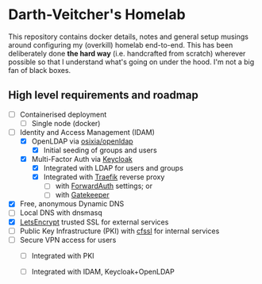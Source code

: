 # Darth-Veitcher's Homelab 
This repository contains docker details, notes and general setup musings around configuring my (overkill) homelab end-to-end. This has been deliberately done **the hard way** (i.e. handcrafted from scratch) wherever possible so that I understand what's going on under the hood. I'm not a big fan of black boxes.

## High level requirements and roadmap
* [ ] Containerised deployment
    * [ ] Single node (docker)
* [ ] Identity and Access Management (IDAM)
    * [x] OpenLDAP via [osixia/openldap](https://github.com/osixia/docker-openldap)
        * [x] Initial seeding of groups and users
    * [x] Multi-Factor Auth via [Keycloak](https://github.com/clems4ever/authelia)
        * [x] Integrated with LDAP for users and groups
        * [x] Integrated with [Traefik](https://traefik.io) reverse proxy 
            * [ ] with [ForwardAuth](https://docs.traefik.io/v2.0/middlewares/forwardauth/) settings; or
            * [ ] with [Gatekeeper]()
* [x] Free, anonymous Dynamic DNS
* [ ] Local DNS with dnsmasq
* [x] [LetsEncrypt](https://letsencrypt.org) trusted SSL for external services
* [ ] Public Key Infrastructure (PKI) with [cfssl](https://github.com/cloudflare/cfssl) for internal services
* [ ] Secure VPN access for users
    * [ ] Integrated with PKI
    * [ ] Integrated with IDAM, Keycloak+OpenLDAP


